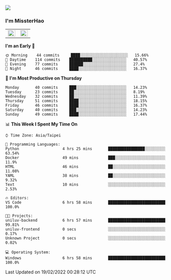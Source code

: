 ![](https://komarev.com/ghpvc/?username=MissterHao&color=ff69b4)

### I'm MissterHao


<!-- Readme stats -->
<!-- https://github.com/anuraghazra/github-readme-stats -->
<table>
<tr>
    <td valign="top" width="50%">
    <img src="https://github-readme-stats.vercel.app/api?username=MissterHao&hide_border=true&show_icons=true&locale=en" align="left" style="width: 100%" />
    </td>
    <td valign="top" width="50%">
    <img src="https://github-readme-stats.vercel.app/api/top-langs?username=MissterHao&hide_border=true&show_icons=true&locale=en&layout=compact" align="left" style="width: 100%" />
    </td>
</tr>
</table>  


<!--START_SECTION:waka-->
**I'm an Early 🐤** 

```text
🌞 Morning    44 commits     ████░░░░░░░░░░░░░░░░░░░░░   15.66% 
🌆 Daytime    114 commits    ██████████░░░░░░░░░░░░░░░   40.57% 
🌃 Evening    77 commits     ██████░░░░░░░░░░░░░░░░░░░   27.4% 
🌙 Night      46 commits     ████░░░░░░░░░░░░░░░░░░░░░   16.37%

```
📅 **I'm Most Productive on Thursday** 

```text
Monday       40 commits     ███░░░░░░░░░░░░░░░░░░░░░░   14.23% 
Tuesday      23 commits     ██░░░░░░░░░░░░░░░░░░░░░░░   8.19% 
Wednesday    32 commits     ██░░░░░░░░░░░░░░░░░░░░░░░   11.39% 
Thursday     51 commits     ████░░░░░░░░░░░░░░░░░░░░░   18.15% 
Friday       46 commits     ████░░░░░░░░░░░░░░░░░░░░░   16.37% 
Saturday     40 commits     ███░░░░░░░░░░░░░░░░░░░░░░   14.23% 
Sunday       49 commits     ████░░░░░░░░░░░░░░░░░░░░░   17.44%

```


📊 **This Week I Spent My Time On** 

```text
⌚︎ Time Zone: Asia/Taipei

💬 Programming Languages: 
Python                   4 hrs 25 mins       ████████████████░░░░░░░░░   63.54% 
Docker                   49 mins             ███░░░░░░░░░░░░░░░░░░░░░░   11.9% 
HTML                     46 mins             ██░░░░░░░░░░░░░░░░░░░░░░░   11.08% 
YAML                     38 mins             ██░░░░░░░░░░░░░░░░░░░░░░░   9.32% 
Text                     10 mins             ░░░░░░░░░░░░░░░░░░░░░░░░░   2.53%

🔥 Editors: 
VS Code                  6 hrs 58 mins       █████████████████████████   100.0%

🐱‍💻 Projects: 
uniluv-backend           6 hrs 57 mins       █████████████████████████   99.81% 
uniluv-frontend          0 secs              ░░░░░░░░░░░░░░░░░░░░░░░░░   0.17% 
Unknown Project          0 secs              ░░░░░░░░░░░░░░░░░░░░░░░░░   0.02%

💻 Operating System: 
Windows                  6 hrs 58 mins       █████████████████████████   100.0%

```


 Last Updated on 19/02/2022 00:28:12 UTC
<!--END_SECTION:waka-->

<!--
**MissterHao/MissterHao** is a ✨ _special_ ✨ repository because its `README.md` (this file) appears on your GitHub profile.

Here are some ideas to get you started:

- 🔭 I’m currently working on ...
- 🌱 I’m currently learning ...
- 👯 I’m looking to collaborate on ...
- 🤔 I’m looking for help with ...
- 💬 Ask me about ...
- 📫 How to reach me: ...
- 😄 Pronouns: ...
- ⚡ Fun fact: ...
-->
